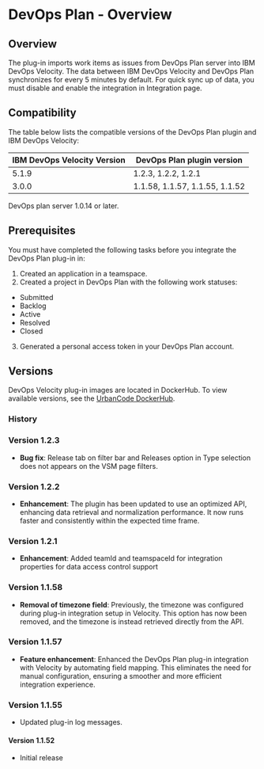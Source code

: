 
# DevOps Plan - Overview

## Overview

The plug-in imports work items as issues from DevOps Plan server into IBM DevOps Velocity. The data between IBM DevOps Velocity and DevOps Plan synchronizes for every 5 minutes by default. For quick sync up of data, you must disable and enable the integration in Integration page.

## Compatibility

The table below lists the compatible versions of the DevOps Plan plugin and IBM DevOps Velocity:

| IBM DevOps Velocity Version | DevOps Plan plugin version |
| --- | --- |
| 5.1.9 | 1.2.3, 1.2.2, 1.2.1 |
| 3.0.0 | 1.1.58, 1.1.57, 1.1.55, 1.1.52 |

DevOps plan server 1.0.14 or later.

## Prerequisites

You must have completed the following tasks before you integrate the DevOps Plan plug-in in:
1. Created an application in a teamspace.
2. Created a project in DevOps Plan with the following work statuses:
* Submitted
* Backlog
* Active
* Resolved
* Closed
3. Generated a personal access token in your DevOps Plan account.

## Versions

DevOps Velocity plug-in images are located in DockerHub. To view available versions, see the [UrbanCode DockerHub](https://hub.docker.com/r/urbancode/ucv-ext-compass/tags).

### History

### Version 1.2.3

* **Bug fix**: Release tab on filter bar and Releases option in Type selection does not appears on the VSM page filters.

### Version 1.2.2

* **Enhancement**: The plugin has been updated to use an optimized API, enhancing data retrieval and normalization performance. It now runs faster and consistently within the expected time frame.

### Version 1.2.1

* **Enhancement**: Added teamId and teamspaceId for integration properties for data access control support

### Version 1.1.58

* **Removal of timezone field**: Previously, the timezone was configured during plug-in integration setup in Velocity. This option has now been removed, and the timezone is instead retrieved directly from the API.

### Version 1.1.57

* **Feature enhancement**: Enhanced the DevOps Plan plug-in integration with Velocity by automating field mapping. This eliminates the need for manual configuration, ensuring a smoother and more efficient integration experience.

### Version 1.1.55

* Updated plug-in log messages.

#### Version 1.1.52

* Initial release

